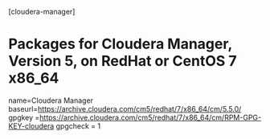 [cloudera-manager]
# Packages for Cloudera Manager, Version 5, on RedHat or CentOS 7 x86_64                  
name=Cloudera Manager
baseurl=https://archive.cloudera.com/cm5/redhat/7/x86_64/cm/5.5.0/
gpgkey =https://archive.cloudera.com/cm5/redhat/7/x86_64/cm/RPM-GPG-KEY-cloudera
gpgcheck = 1

